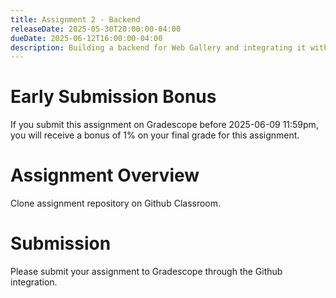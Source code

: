 ```yaml
---
title: Assignment 2 - Backend
releaseDate: 2025-05-30T20:00:00-04:00
dueDate: 2025-06-12T16:00:00-04:00
description: Building a backend for Web Gallery and integrating it with the frontend.
---
```


# Early Submission Bonus

If you submit this assignment on Gradescope before 2025-06-09 11:59pm, you will receive a bonus of 1% on your final grade for this assignment.

# Assignment Overview

Clone assignment repository on Github Classroom.

# Submission

Please submit your assignment to Gradescope through the Github integration.
